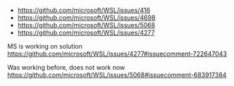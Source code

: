 - https://github.com/microsoft/WSL/issues/416
- https://github.com/microsoft/WSL/issues/4698
- https://github.com/microsoft/WSL/issues/5068
- https://github.com/microsoft/WSL/issues/4277

MS is working on solution https://github.com/microsoft/WSL/issues/4277#issuecomment-722647043

Was working before, does not work now https://github.com/microsoft/WSL/issues/5068#issuecomment-683917384